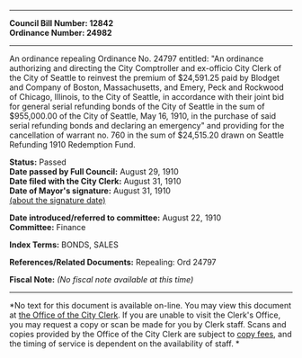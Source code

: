 * * * * *  
  
**Council Bill Number: [](#h0)[](#h2)12842**   
**Ordinance Number: 24982**  
  
* * * * *  
  
An ordinance repealing Ordinance No. 24797 entitled: "An ordinance authorizing and directing the City Comptroller and ex-officio City Clerk of the City of Seattle to reinvest the premium of $24,591.25 paid by Blodget and Company of Boston, Massachusetts, and Emery, Peck and Rockwood of Chicago, Illinois, to the City of Seattle, in accordance with their joint bid for general serial refunding bonds of the City of Seattle in the sum of $955,000.00 of the City of Seattle, May 16, 1910, in the purchase of said serial refunding bonds and declaring an emergency" and providing for the cancellation of warrant no. 760 in the sum of $24,515.20 drawn on Seattle Refunding 1910 Redemption Fund.  
  
**Status:** Passed   
**Date passed by Full Council:** August 29, 1910   
**Date filed with the City Clerk:** August 31, 1910   
**Date of Mayor's signature:** August 31, 1910   
[(about the signature date)](/~public/approvaldate.htm)   
  
  
**Date introduced/referred to committee:** August 22, 1910   
**Committee:** Finance   
  
**Index Terms:** BONDS, SALES  
  
**References/Related Documents:** Repealing: Ord 24797  
  
**Fiscal Note:** *(No fiscal note available at this time)*  
  
* * * * *  
  
*No text for this document is available on-line. You may view this document at [the Office of the City Clerk](http://www.seattle.gov/leg/clerk/contactUs.htm). If you are unable to visit the Clerk's Office, you may request a copy or scan be made for you by Clerk staff. Scans and copies provided by the Office of the City Clerk are subject to [copy fees](http://clerk.seattle.gov/~public/clerkfees.htm), and the timing of service is dependent on the availability of staff. *  
  
  

